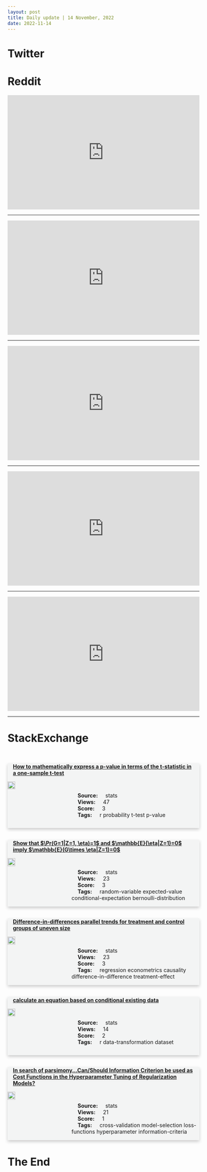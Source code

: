 ```yaml
---
layout: post
title: Daily update | 14 November, 2022
date: 2022-11-14
---
```


<script async src="https://platform.twitter.com/widgets.js" charset="utf-8"></script>


<script src='https://storage.ko-fi.com/cdn/scripts/overlay-widget.js'></script>
<script>
  kofiWidgetOverlay.draw('themldojo', {
    'type': 'floating-chat',
    'floating-chat.donateButton.text': 'Support me',
    'floating-chat.donateButton.background-color': '#f45d22',
    'floating-chat.donateButton.text-color': '#fff'
  });
</script>

# Twitter 

<blockquote class="twitter-tweet"><a href="https://twitter.com/tyhenrymedium/status/1591632937132654593"></a></blockquote>

<blockquote class="twitter-tweet"><a href="https://twitter.com/ZaidZamanHamid/status/1591874091887337472"></a></blockquote>

<blockquote class="twitter-tweet"><a href="https://twitter.com/mishadavinci/status/1591809982403465216"></a></blockquote>

<blockquote class="twitter-tweet"><a href="https://twitter.com/newscientist/status/1591646033997463552"></a></blockquote>

<blockquote class="twitter-tweet"><a href="https://twitter.com/WholeMarsBlog/status/1591848983407779840"></a></blockquote>

<blockquote class="twitter-tweet"><a href="https://twitter.com/ylecun/status/1591810113865715713"></a></blockquote>

<blockquote class="twitter-tweet"><a href="https://twitter.com/karpathy/status/1591610919603560448"></a></blockquote>

<blockquote class="twitter-tweet"><a href="https://twitter.com/huggingface/status/1591918989504311296"></a></blockquote>

<blockquote class="twitter-tweet"><a href="https://twitter.com/slashML/status/1591609676818706433"></a></blockquote>

<blockquote class="twitter-tweet"><a href="https://twitter.com/slashML/status/1591798453545635842"></a></blockquote>

# Reddit 

<iframe id="reddit-embed" src="https://www.redditmedia.com/r/MachineLearning/comments/yu5ch3/d_mlai_role_as_a_disabled_person?ref_source=embed&amp;ref=share&amp;embed=true" sandbox="allow-scripts allow-same-origin allow-popups" style="border: none;" height="300" width="100%" scrolling="yes"></iframe>
<hr style="width:100%;text-align:left;margin-left:0">
<iframe id="reddit-embed" src="https://www.redditmedia.com/r/MachineLearning/comments/yto34q/d_when_was_the_last_time_you_wrote_a_custom?ref_source=embed&amp;ref=share&amp;embed=true" sandbox="allow-scripts allow-same-origin allow-popups" style="border: none;" height="300" width="100%" scrolling="yes"></iframe>
<hr style="width:100%;text-align:left;margin-left:0">
<iframe id="reddit-embed" src="https://www.redditmedia.com/r/datascience/comments/yu4j0v/what_do_you_do_while_you_wait_for_stuff_to_run?ref_source=embed&amp;ref=share&amp;embed=true" sandbox="allow-scripts allow-same-origin allow-popups" style="border: none;" height="300" width="100%" scrolling="yes"></iframe>
<hr style="width:100%;text-align:left;margin-left:0">
<iframe id="reddit-embed" src="https://www.redditmedia.com/r/MachineLearning/comments/ytwygr/r_unifying_diffusion_models_latent_space_with?ref_source=embed&amp;ref=share&amp;embed=true" sandbox="allow-scripts allow-same-origin allow-popups" style="border: none;" height="300" width="100%" scrolling="yes"></iframe>
<hr style="width:100%;text-align:left;margin-left:0">
<iframe id="reddit-embed" src="https://www.redditmedia.com/r/dataengineering/comments/yu1y7w/ways_to_reduce_cloud_data_storage_costs?ref_source=embed&amp;ref=share&amp;embed=true" sandbox="allow-scripts allow-same-origin allow-popups" style="border: none;" height="300" width="100%" scrolling="yes"></iframe>
<hr style="width:100%;text-align:left;margin-left:0">

<style>
.card {
box-shadow: 0 4px 8px 0 rgba(0,0,0,0.2);
transition: 0.3s;
width: 100%;
background-color: #F3F4F4;
}
p{
    margin-left:  3em;
    padding-top: 1em;
}
.part2{
    display: grid;
    grid-template-columns: 1fr 3fr;
}
h4{
    margin: 1em;
}

.card:hover {
box-shadow: 0 8px 16px 0 rgba(0,0,0,0.2);
}
b {
padding: 2px 16px;
}
</style>
  
# StackExchange 


  <br>
  <div class="card">
  <h4><a href='https://stats.stackexchange.com/questions/595515/how-to-mathematically-express-a-p-value-in-terms-of-the-t-statistic-in-a-one-sam'>How to mathematically express a p-value in terms of the t-statistic in a one-sample t-test</a></h4> 
  <div class="part2">
      <img src="https://cdn.sstatic.net/Sites/stats/Img/apple-touch-icon@2.png?v=344f57aa10cc" alt="Img missing!" style="width:40%">
      <p><b>Source:</b> stats<br><b>Views:</b> 47<br><b>Score:</b> 3<br><b>Tags:</b> <span class="badge badge-dark">r</span> <span class="badge badge-dark">probability</span> <span class="badge badge-dark">t-test</span> <span class="badge badge-dark">p-value</span></p> 
  </div>
  </div>
      
  <br>
  <div class="card">
  <h4><a href='https://stats.stackexchange.com/questions/595566/show-that-prg-1z-1-eta-1-and-mathbbe-etaz-1-0-imply-mathbbe'>Show that $\Pr(G=1|Z=1, \eta)=1$ and $\mathbb{E}(\eta|Z=1)=0$ imply $\mathbb{E}(G\times \eta|Z=1)=0$</a></h4> 
  <div class="part2">
      <img src="https://cdn.sstatic.net/Sites/stats/Img/apple-touch-icon@2.png?v=344f57aa10cc" alt="Img missing!" style="width:40%">
      <p><b>Source:</b> stats<br><b>Views:</b> 23<br><b>Score:</b> 3<br><b>Tags:</b> <span class="badge badge-dark">random-variable</span> <span class="badge badge-dark">expected-value</span> <span class="badge badge-dark">conditional-expectation</span> <span class="badge badge-dark">bernoulli-distribution</span></p> 
  </div>
  </div>
      
  <br>
  <div class="card">
  <h4><a href='https://stats.stackexchange.com/questions/595519/difference-in-differences-parallel-trends-for-treatment-and-control-groups-of-un'>Difference-in-differences parallel trends for treatment and control groups of uneven size</a></h4> 
  <div class="part2">
      <img src="https://cdn.sstatic.net/Sites/stats/Img/apple-touch-icon@2.png?v=344f57aa10cc" alt="Img missing!" style="width:40%">
      <p><b>Source:</b> stats<br><b>Views:</b> 23<br><b>Score:</b> 3<br><b>Tags:</b> <span class="badge badge-dark">regression</span> <span class="badge badge-dark">econometrics</span> <span class="badge badge-dark">causality</span> <span class="badge badge-dark">difference-in-difference</span> <span class="badge badge-dark">treatment-effect</span></p> 
  </div>
  </div>
      
  <br>
  <div class="card">
  <h4><a href='https://stats.stackexchange.com/questions/595569/calculate-an-equation-based-on-conditional-existing-data'>calculate an equation based on conditional existing data</a></h4> 
  <div class="part2">
      <img src="https://cdn.sstatic.net/Sites/stats/Img/apple-touch-icon@2.png?v=344f57aa10cc" alt="Img missing!" style="width:40%">
      <p><b>Source:</b> stats<br><b>Views:</b> 14<br><b>Score:</b> 2<br><b>Tags:</b> <span class="badge badge-dark">r</span> <span class="badge badge-dark">data-transformation</span> <span class="badge badge-dark">dataset</span></p> 
  </div>
  </div>
      
  <br>
  <div class="card">
  <h4><a href='https://stats.stackexchange.com/questions/595512/in-search-of-parsimony-can-should-information-criterion-be-used-as-cost-functi'>In search of parsimony...Can/Should Information Criterion be used as Cost Functions in the Hyperparameter Tuning of Regularization Models?</a></h4> 
  <div class="part2">
      <img src="https://cdn.sstatic.net/Sites/stats/Img/apple-touch-icon@2.png?v=344f57aa10cc" alt="Img missing!" style="width:40%">
      <p><b>Source:</b> stats<br><b>Views:</b> 21<br><b>Score:</b> 1<br><b>Tags:</b> <span class="badge badge-dark">cross-validation</span> <span class="badge badge-dark">model-selection</span> <span class="badge badge-dark">loss-functions</span> <span class="badge badge-dark">hyperparameter</span> <span class="badge badge-dark">information-criteria</span></p> 
  </div>
  </div>
      
# The End